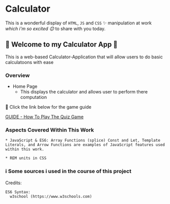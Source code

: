 # Calculator

This is a wonderful display of `HTML`, `JS` and `CSS` :sparkles: manipulation at work <br>
*which i'm so excited :blush:* to share with you today.

## :tulip: Welcome to my Calculator App :tulip:

This is a web-based Calculator-Application that will allow users to do basic calculatoons with ease <br>

### Overview

* Home Page
  * This displays the calculator and allows user to perform there computation


:information_desk_person: Click the link below for the game guide
	
 [GUIDE - How To Play The Quiz Game](/game-guide/instructions.txt)

### Aspects Covered Within This Work
	
	* JavaScript & ES6: Array Functions (splice) Const and Let, Template Literals, and Arrow Functions are examples of JavaScript features used within this work.
	
	* REM units in CSS

### :information_source: Some sources i used in the course of this project

Credits:

	ES6 Syntax:
	  w3school (https://www.w3schools.com)
